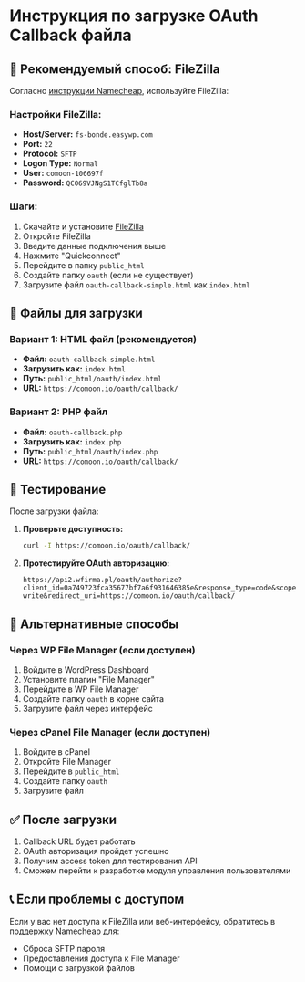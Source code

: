 # Инструкция по загрузке OAuth Callback файла

## 🚀 Рекомендуемый способ: FileZilla

Согласно [инструкции Namecheap](https://www.namecheap.com/support/knowledgebase/article.aspx/9961/2285/easywp-how-to-access-your-wordpress-website-folders-and-files-via-sftp-video/), используйте FileZilla:

### Настройки FileZilla:
- **Host/Server:** `fs-bonde.easywp.com`
- **Port:** `22`
- **Protocol:** `SFTP`
- **Logon Type:** `Normal`
- **User:** `comoon-106697f`
- **Password:** `QC069VJNgS1TCfglTb8a`

### Шаги:
1. Скачайте и установите [FileZilla](https://filezilla-project.org/)
2. Откройте FileZilla
3. Введите данные подключения выше
4. Нажмите "Quickconnect"
5. Перейдите в папку `public_html`
6. Создайте папку `oauth` (если не существует)
7. Загрузите файл `oauth-callback-simple.html` как `index.html`

## 📁 Файлы для загрузки

### Вариант 1: HTML файл (рекомендуется)
- **Файл:** `oauth-callback-simple.html`
- **Загрузить как:** `index.html`
- **Путь:** `public_html/oauth/index.html`
- **URL:** `https://comoon.io/oauth/callback/`

### Вариант 2: PHP файл
- **Файл:** `oauth-callback.php`
- **Загрузить как:** `index.php`
- **Путь:** `public_html/oauth/index.php`
- **URL:** `https://comoon.io/oauth/callback/`

## 🧪 Тестирование

После загрузки файла:

1. **Проверьте доступность:**
   ```bash
   curl -I https://comoon.io/oauth/callback/
   ```

2. **Протестируйте OAuth авторизацию:**
   ```
   https://api2.wfirma.pl/oauth/authorize?client_id=0a749723fca35677bf7a6f931646385e&response_type=code&scope=read write&redirect_uri=https://comoon.io/oauth/callback/
   ```

## 🔧 Альтернативные способы

### Через WP File Manager (если доступен)
1. Войдите в WordPress Dashboard
2. Установите плагин "File Manager"
3. Перейдите в WP File Manager
4. Создайте папку `oauth` в корне сайта
5. Загрузите файл через интерфейс

### Через cPanel File Manager (если доступен)
1. Войдите в cPanel
2. Откройте File Manager
3. Перейдите в `public_html`
4. Создайте папку `oauth`
5. Загрузите файл

## ✅ После загрузки

1. Callback URL будет работать
2. OAuth авторизация пройдет успешно
3. Получим access token для тестирования API
4. Сможем перейти к разработке модуля управления пользователями

## 📞 Если проблемы с доступом

Если у вас нет доступа к FileZilla или веб-интерфейсу, обратитесь в поддержку Namecheap для:
- Сброса SFTP пароля
- Предоставления доступа к File Manager
- Помощи с загрузкой файлов






